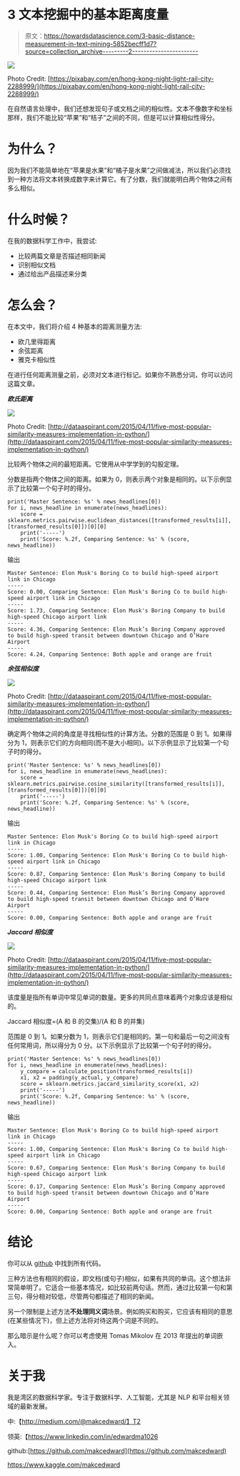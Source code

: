 # 3 文本挖掘中的基本距离度量

> 原文：<https://towardsdatascience.com/3-basic-distance-measurement-in-text-mining-5852becff1d7?source=collection_archive---------2----------------------->

![](img/646449cb754c181f5e45224ef8e6b85f.png)

Photo Credit: [https://pixabay.com/en/hong-kong-night-light-rail-city-2288999/](https://pixabay.com/en/hong-kong-night-light-rail-city-2288999/)

在自然语言处理中，我们还想发现句子或文档之间的相似性。文本不像数字和坐标那样，我们不能比较“苹果”和“桔子”之间的不同，但是可以计算相似性得分。

# 为什么？

因为我们不能简单地在“苹果是水果”和“橘子是水果”之间做减法，所以我们必须找到一种方法将文本转换成数字来计算它。有了分数，我们就能明白两个物体之间有多么相似。

# 什么时候？

在我的数据科学工作中，我尝试:

*   比较两篇文章是否描述相同新闻
*   识别相似文档
*   通过给出产品描述来分类

# 怎么会？

在本文中，我们将介绍 4 种基本的距离测量方法:

*   欧几里得距离
*   余弦距离
*   雅克卡相似性

在进行任何距离测量之前，必须对文本进行标记。如果你不熟悉分词，你可以访问这篇文章。

***欧氏距离***

![](img/8500c47e9c99ea96313f7ea15af525e7.png)

Photo Credit: [http://dataaspirant.com/2015/04/11/five-most-popular-similarity-measures-implementation-in-python/](http://dataaspirant.com/2015/04/11/five-most-popular-similarity-measures-implementation-in-python/)

比较两个物体之间的最短距离。它使用从中学学到的勾股定理。

分数是指两个物体之间的距离。如果为 0，则表示两个对象是相同的。以下示例显示了比较第一个句子时的得分。

```
print('Master Sentence: %s' % news_headlines[0])
for i, news_headline in enumerate(news_headlines):
    score = sklearn.metrics.pairwise.euclidean_distances([transformed_results[i]], [transformed_results[0]])[0][0]
    print('-----')
    print('Score: %.2f, Comparing Sentence: %s' % (score, news_headline))
```

输出

```
Master Sentence: Elon Musk's Boring Co to build high-speed airport link in Chicago
-----
Score: 0.00, Comparing Sentence: Elon Musk's Boring Co to build high-speed airport link in Chicago
-----
Score: 1.73, Comparing Sentence: Elon Musk's Boring Company to build high-speed Chicago airport link
-----
Score: 4.36, Comparing Sentence: Elon Musk’s Boring Company approved to build high-speed transit between downtown Chicago and O’Hare Airport
-----
Score: 4.24, Comparing Sentence: Both apple and orange are fruit
```

***余弦相似度***

![](img/10dafe2db463b9400af5874e1e5d7989.png)

Photo Credit: [http://dataaspirant.com/2015/04/11/five-most-popular-similarity-measures-implementation-in-python/](http://dataaspirant.com/2015/04/11/five-most-popular-similarity-measures-implementation-in-python/)

确定两个物体之间的角度是寻找相似性的计算方法。分数的范围是 0 到 1。如果得分为 1，则表示它们的方向相同(而不是大小相同)。以下示例显示了比较第一个句子时的得分。

```
print('Master Sentence: %s' % news_headlines[0])
for i, news_headline in enumerate(news_headlines):
    score = sklearn.metrics.pairwise.cosine_similarity([transformed_results[i]], [transformed_results[0]])[0][0]
    print('-----')
    print('Score: %.2f, Comparing Sentence: %s' % (score, news_headline))
```

输出

```
Master Sentence: Elon Musk's Boring Co to build high-speed airport link in Chicago
-----
Score: 1.00, Comparing Sentence: Elon Musk's Boring Co to build high-speed airport link in Chicago
-----
Score: 0.87, Comparing Sentence: Elon Musk's Boring Company to build high-speed Chicago airport link
-----
Score: 0.44, Comparing Sentence: Elon Musk’s Boring Company approved to build high-speed transit between downtown Chicago and O’Hare Airport
-----
Score: 0.00, Comparing Sentence: Both apple and orange are fruit
```

***Jaccard 相似度***

![](img/37a261bf2b406232ed6290c8fad76aed.png)

Photo Credit: [http://dataaspirant.com/2015/04/11/five-most-popular-similarity-measures-implementation-in-python/](http://dataaspirant.com/2015/04/11/five-most-popular-similarity-measures-implementation-in-python/)

该度量是指所有单词中常见单词的数量。更多的共同点意味着两个对象应该是相似的。

Jaccard 相似度=(A 和 B 的交集)/(A 和 B 的并集)

范围是 0 到 1。如果分数为 1，则表示它们是相同的。第一句和最后一句之间没有任何常用词，所以得分为 0 分。以下示例显示了比较第一个句子时的得分。

```
print('Master Sentence: %s' % news_headlines[0])
for i, news_headline in enumerate(news_headlines):
    y_compare = calculate_position(transformed_results[i])
    x1, x2 = padding(y_actual, y_compare)
    score = sklearn.metrics.jaccard_similarity_score(x1, x2)
    print('-----')
    print('Score: %.2f, Comparing Sentence: %s' % (score, news_headline))
```

输出

```
Master Sentence: Elon Musk's Boring Co to build high-speed airport link in Chicago
-----
Score: 1.00, Comparing Sentence: Elon Musk's Boring Co to build high-speed airport link in Chicago
-----
Score: 0.67, Comparing Sentence: Elon Musk's Boring Company to build high-speed Chicago airport link
-----
Score: 0.17, Comparing Sentence: Elon Musk’s Boring Company approved to build high-speed transit between downtown Chicago and O’Hare Airport
-----
Score: 0.00, Comparing Sentence: Both apple and orange are fruit
```

# 结论

你可以从 [github](https://github.com/makcedward/nlp/blob/master/sample/nlp-3_basic_distance_measurement_in_text_mining.ipynb) 中找到所有代码。

三种方法也有相同的假设，即文档(或句子)相似，如果有共同的单词。这个想法非常简单明了。它适合一些基本情况，如比较前两句话。然而，通过比较第一句和第三句，得分相对较低，尽管两句都描述了相同的新闻。

另一个限制是上述方法**不处理同义词**场景。例如购买和购买，它应该有相同的意思(在某些情况下)，但上述方法将对待这两个词是不同的。

那么暗示是什么呢？你可以考虑使用 Tomas Mikolov 在 2013 年提出的单词嵌入。

# 关于我

我是湾区的数据科学家。专注于数据科学、人工智能，尤其是 NLP 和平台相关领域的最新发展。

中:【http://medium.com/@makcedward/】T2

领英:【https://www.linkedin.com/in/edwardma1026 

github:[https://github.com/makcedward](https://github.com/makcedward)

https://www.kaggle.com/makcedward